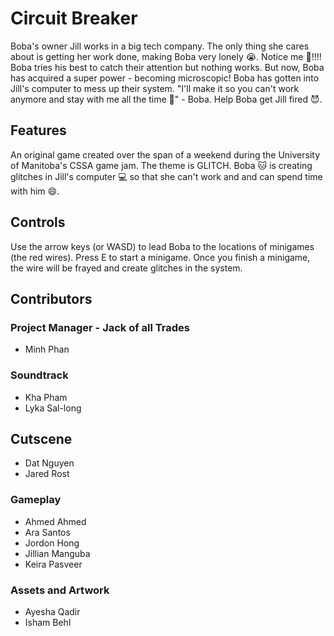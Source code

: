 # Circuit Breaker

Boba's owner Jill works in a big tech company. The only thing she cares about is getting her work done, making Boba very lonely :sob:. Notice me :pleading_face:!!!! Boba tries his best to catch their attention but nothing works. But now, Boba has acquired a super power - becoming microscopic! Boba has gotten into Jill's computer to mess up their system. "I'll make it so you can't work anymore and stay with me all the time 😤" - Boba. Help Boba get Jill fired 😈.

## Features

An original game created over the span of a weekend during the University of Manitoba's CSSA game jam. The theme is GLITCH. Boba 🐱 is creating glitches in Jill's computer 💻 so that she can't work and and can spend time with him 😄.

## Controls

Use the arrow keys (or WASD) to lead Boba to the locations of minigames (the red wires). Press E to start a minigame. Once you finish a minigame, the wire will be frayed and create glitches in the system.

## Contributors

### Project Manager - Jack of all Trades

* Minh Phan

### Soundtrack

* Kha Pham
* Lyka Sal-long

## Cutscene

* Dat Nguyen
* Jared Rost

### Gameplay

* Ahmed Ahmed
* Ara Santos
* Jordon Hong
* Jillian Manguba
* Keira Pasveer

### Assets and Artwork

* Ayesha Qadir
* Isham Behl
